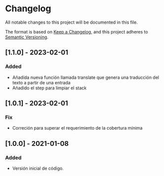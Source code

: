 # Changelog
All notable changes to this project will be documented in this file.

The format is based on [Keep a Changelog](https://keepachangelog.com/en/1.0.0/),
and this project adheres to [Semantic Versioning](https://semver.org/spec/v2.0.0.html).

## [1.1.0] - 2023-02-01
### Added
- Añadida nueva función llamada translate que genera una 
traducción del texto a partir de una entrada
- Añadido el step para limpiar el stack


## [1.0.1] - 2023-02-01
### Fix
- Correción para superar el requerimiento de la cobertura mínima

## [1.0.0] - 2021-01-08
### Added
- Versión inicial de código.

